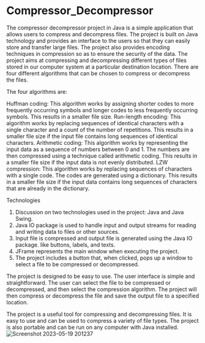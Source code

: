 # Compressor_Decompressor
The compressor decompressor project in Java is a simple application that allows users to compress and decompress files. The project is built on Java technology and provides an interface to the users so that they can easily store and transfer large files. The project also provides encoding techniques in compression so as to ensure the security of the data.
The project aims at compressing and decompressing different types of files stored in our computer system at a particular destination location. There are four different algorithms that can be chosen to compress or decompress the files.

The four algorithms are:

Huffman coding: This algorithm works by assigning shorter codes to more frequently occurring symbols and longer codes to less frequently occurring symbols. This results in a smaller file size.
Run-length encoding: This algorithm works by replacing sequences of identical characters with a single character and a count of the number of repetitions. This results in a smaller file size if the input file contains long sequences of identical characters.
Arithmetic coding: This algorithm works by representing the input data as a sequence of numbers between 0 and 1. The numbers are then compressed using a technique called arithmetic coding. This results in a smaller file size if the input data is not evenly distributed.
LZW compression: This algorithm works by replacing sequences of characters with a single code. The codes are generated using a dictionary. This results in a smaller file size if the input data contains long sequences of characters that are already in the dictionary.

Technologies
1.	Discussion on two technologies used in the project: Java and Java Swing.
2.	Java IO package is used to handle input and output streams for reading and writing data to files or other sources.
3.	Input file is compressed and output file is generated using the Java IO package.
like buttons, labels, and texts.
4.	JFrame represents the main window when executing the project.
5.	The project includes a button that, when clicked, pops up a window to select a file to be compressed or decompressed.

The project is designed to be easy to use. The user interface is simple and straightforward. The user can select the file to be compressed or decompressed, and then select the compression algorithm. The project will then compress or decompress the file and save the output file to a specified location.

The project is a useful tool for compressing and decompressing files. It is easy to use and can be used to compress a variety of file types. The project is also portable and can be run on any computer with Java installed.
![Screenshot 2023-05-19 201237](https://github.com/rahulkishne3/Compressor_Decompressor/assets/99482503/c5032e2c-afb5-4c5f-9aef-dd5c85d3a67e)





